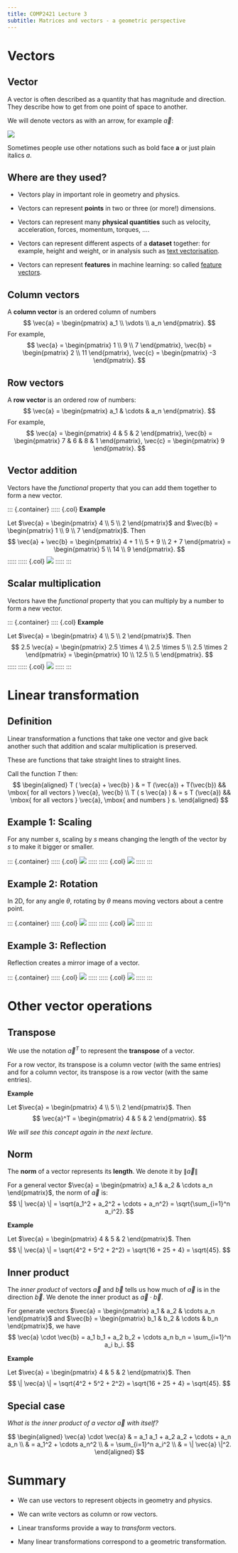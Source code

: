 ```yaml
---
title: COMP2421 Lecture 3
subtitle: Matrices and vectors - a geometric perspective
---
```


# Vectors

## Vector

A vector is often described as a quantity that has magnitude and direction.
They describe how to get from one point of space to another.

We will denote vectors as with an arrow, for example $\vec{a}$:

![](../img/lec03/vector.svg)

Sometimes people use other notations such as bold face $\mathbf{a}$ or just plain italics $a$.

## Where are they used?

- Vectors play in important role in geometry and physics.

- Vectors can represent **points** in two or three  (or more!) dimensions.

- Vectors can represent many **physical quantities** such as velocity, acceleration, forces, momentum, torques, ....

- Vectors can represent different aspects of a **dataset** together: for example, height and weight, or in analysis such as [text vectorisation](https://towardsdatascience.com/why-data-is-represented-as-a-vector-in-data-science-problems-a195e0b17e99).

- Vectors can represent **features** in machine learning: so called [feature vectors](https://brilliant.org/wiki/feature-vector/).

## Column vectors

A **column vector** is an ordered column of numbers
$$
 \vec{a} = \begin{pmatrix} a_1 \\ \vdots \\ a_n \end{pmatrix}.
$$
For example,
$$
 \vec{a} = \begin{pmatrix} 1 \\ 9 \\ 7 \end{pmatrix},
 \vec{b} = \begin{pmatrix} 2 \\ 11 \end{pmatrix},
 \vec{c} = \begin{pmatrix} -3 \end{pmatrix}.
$$

## Row vectors

A **row vector** is an ordered row of numbers:
$$
 \vec{a} = \begin{pmatrix} a_1 & \cdots & a_n \end{pmatrix}.
$$
For example,
$$
 \vec{a} = \begin{pmatrix} 4 & 5 & 2 \end{pmatrix},
 \vec{b} = \begin{pmatrix} 7 & 6 & 8 & 1 \end{pmatrix},
 \vec{c} = \begin{pmatrix} 9 \end{pmatrix}.
$$

## Vector addition

Vectors have the *functional* property that you can add them together to form a new vector.

::: {.container}
::::: {.col}
**Example**

Let $\vec{a} = \begin{pmatrix} 4 \\ 5 \\ 2 \end{pmatrix}$ and $\vec{b} = \begin{pmatrix} 1 \\ 9 \\ 7 \end{pmatrix}$. Then
$$
 \vec{a} + \vec{b} = \begin{pmatrix} 4 + 1 \\ 5 + 9 \\ 2 + 7 \end{pmatrix} = \begin{pmatrix} 5 \\ 14 \\ 9 \end{pmatrix}.
$$
:::::
::::: {.col}
![](../img/lec03/addition.svg)
:::::
:::

## Scalar multiplication

Vectors have the *functional* property that you can multiply by a number to form a new vector.

::: {.container}
:::: {.col}
**Example**

Let $\vec{a} = \begin{pmatrix} 4 \\ 5 \\ 2 \end{pmatrix}$.
Then
$$
 2.5 \vec{a} = \begin{pmatrix} 2.5 \times 4 \\ 2.5 \times 5 \\ 2.5 \times 2 \end{pmatrix} = \begin{pmatrix} 10 \\ 12.5 \\ 5 \end{pmatrix}.
$$
:::::
::::: {.col}
![](../img/lec03/multiplication.svg)
:::::
:::

# Linear transformation

## Definition

Linear transformation a functions that take one vector and give back another such that addition and scalar multiplication is preserved.

These are functions that take straight lines to straight lines.

Call the function $T$ then:
$$
\begin{aligned}
  T ( \vec{a} + \vec{b} ) & = T (\vec{a}) + T(\vec{b}) && \mbox{ for all vectors } \vec{a}, \vec{b} \\
  T ( s \vec{a} ) & = s T (\vec{a}) && \mbox{ for all vectors } \vec{a}, \mbox{ and numbers } s.
\end{aligned}
$$

## Example 1: Scaling

For any number $s$, scaling by $s$ means changing the length of the vector by $s$ to make it bigger or smaller.

::: {.container}
::::: {.col}
![](../img/lec03/multiplication.svg)
:::::
::::: {.col}
![](../img/lec03/hen-scaling.svg)
:::::
:::

## Example 2: Rotation

In 2D, for any angle $\theta$, rotating by $\theta$ means moving vectors about a centre point.

::: {.container}
::::: {.col}
![](../img/lec03/rotation.svg)
:::::
::::: {.col}
![](../img/lec03/hen-rotation.svg)
:::::
:::

## Example 3: Reflection

Reflection creates a mirror image of a vector.

::: {.container}
::::: {.col}
![](../img/lec03/reflection.svg)
:::::
::::: {.col}
![](../img/lec03/hen-reflection.svg)
:::::
:::

# Other vector operations

## Transpose

We use the notation $\vec{a}^T$ to represent the **transpose** of a vector.

For a row vector, its transpose is a column vector (with the same entries) and for a column vector, its transpose is a row vector (with the same entries).

**Example**

Let $\vec{a} = \begin{pmatrix} 4 \\ 5 \\ 2 \end{pmatrix}$.
Then
$$
 \vec{a}^T = \begin{pmatrix} 4 & 5 & 2 \end{pmatrix}.
$$

*We will see this concept again in the next lecture*.

## Norm

The **norm** of a vector represents its **length**. We denote it by $\| \vec{a} \|$

For a general vector $\vec{a} = \begin{pmatrix} a_1 & a_2 & \cdots a_n \end{pmatrix}$, the norm of $\vec{a}$ is:
$$
 \| \vec{a} \|
 = \sqrt{a_1^2 + a_2^2 + \cdots + a_n^2}
 = \sqrt{\sum_{i=1}^n a_i^2}.
$$

**Example**

Let $\vec{a} = \begin{pmatrix} 4 & 5 & 2 \end{pmatrix}$.
Then
$$
 \| \vec{a} \| = \sqrt{4^2 + 5^2 + 2^2} = \sqrt{16 + 25 + 4} = \sqrt{45}.
$$

<!-- TODO: make image -->

## Inner product

The *inner product* of vectors $\vec{a}$ and $\vec{b}$ tells us how much of $\vec{a}$ is in the direction $\vec{b}$. We denote the inner product as $\vec{a} \cdot \vec{b}$.

For generate vectors $\vec{a} = \begin{pmatrix} a_1 & a_2 & \cdots a_n \end{pmatrix}$ and $\vec{b} = \begin{pmatrix} b_1 & b_2 & \cdots & b_n \end{pmatrix}$, we have
$$
 \vec{a} \cdot \vec{b} = a_1 b_1 + a_2 b_2 + \cdots a_n b_n = \sum_{i=1}^n a_i b_i.
$$

**Example**

Let $\vec{a} = \begin{pmatrix} 4 & 5 & 2 \end{pmatrix}$.
Then
$$
 \| \vec{a} \| = \sqrt{4^2 + 5^2 + 2^2} = \sqrt{16 + 25 + 4} = \sqrt{45}.
$$

## Special case

*What is the inner product of a vector $\vec{a}$ with itself?*

$$
\begin{aligned}
 \vec{a} \cdot \vec{a}
 & = a_1 a_1 + a_2 a_2 + \cdots + a_n a_n \\
 & = a_1^2 + \cdots a_n^2 \\
 & = \sum_{i=1}^n a_i^2 \\
 & = \| \vec{a} \|^2.
\end{aligned}
$$

# Summary

- We can use vectors to represent objects in geometry and physics.

- We can write vectors as column or row vectors.

- Linear transforms provide a way to *transform* vectors.

- Many linear transformations correspond to a geometric transformation.
